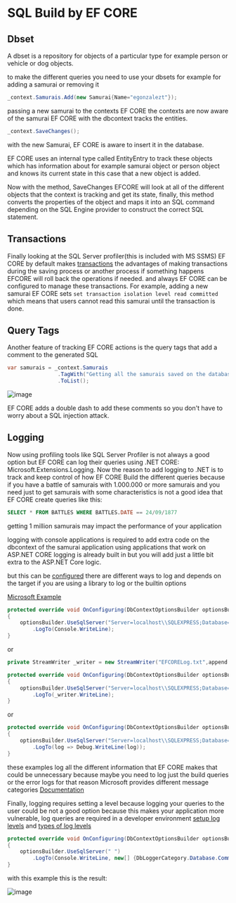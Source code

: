 # SQL Build by EF CORE

## Dbset

A dbset is a repository for objects of a particular type for example person or vehicle or dog objects.

to make the different queries you need to use your dbsets for example for adding a samurai or removing it 

```csharp
_context.Samurais.Add(new Samurai{Name="egonzalezt"});
```

passing a new samurai to the contexts EF CORE the contexts are now aware of the samurai EF CORE with the dbcontext tracks the entities.

```csharp
_context.SaveChanges();
```

with the new Samurai, EF CORE is aware to insert it in the database.

EF CORE uses an internal type called EntityEntry to track these objects which has information about for example samurai object or person object and knows its current state in this case that a new object is added.

Now with the method, SaveChanges EFCORE will look at all of the different objects that the context is tracking and get its state, finally, this method converts the properties of the object and maps it into an SQL command depending on the SQL Engine provider to construct the correct SQL statement.

## Transactions

Finally looking at the SQL Server profiler(this is included with MS SSMS) EF CORE by default makes [transactions](https://learn.microsoft.com/en-us/ef/core/saving/transactions) the advantages of making transactions during the saving process or another process if something happens EFCORE will roll back the operations if needed. and always EF CORE can be configured to manage these transactions. For example, adding a new samurai EF CORE sets `set transaction isolation level read committed` which means that users cannot read this samurai until the transaction is done.

## Query Tags 
 
Another feature of tracking EF CORE actions is the query tags that add a comment to the generated SQL

```csharp
var samurais = _context.Samurais
                .TagWith("Getting all the samurais saved on the database")
                .ToList();
```
![image](https://user-images.githubusercontent.com/53051438/197365740-0566d74e-ed96-4460-900d-e50b4c7e29a5.png)

EF CORE adds a double dash to add these comments so you don't have to worry about a SQL injection attack.

## Logging 

Now using profiling tools like SQL Server Profiler is not always a good option but EF CORE can log their queries using .NET CORE: Microsoft.Extensions.Logging. Now the reason to add logging to .NET is to track and keep control of how EF CORE Build the different queries because if you have a battle of samurais with 1.000.000 or more samurais and you need just to get samurais with some characteristics is not a good idea that EF CORE create queries like this:

```SQL
SELECT * FROM BATTLES WHERE BATTLES.DATE == 24/09/1877
``` 

getting 1 million samurais may impact the performance of your application

logging with console applications is required to add extra code on the dbcontext of the samurai application using applications that work on ASP.NET CORE logging is already built in but you will add just a little bit extra to the ASP.NET Core logic.

but this can be [configured](https://www.entityframeworktutorial.net/efcore/logging-in-entityframework-core.aspx) there are different ways to log and depends on the target if you are using a library to log or the builtin options 

[Microsoft Example](https://learn.microsoft.com/en-us/ef/core/logging-events-diagnostics/simple-logging)

```csharp
protected override void OnConfiguring(DbContextOptionsBuilder optionsBuilder)
{
    optionsBuilder.UseSqlServer("Server=localhost\\SQLEXPRESS;Database=SamuraiDb;Trusted_Connection=True;")
        .LogTo(Console.WriteLine);
}
```

or 

```csharp
private StreamWriter _writer = new StreamWriter("EFCORELog.txt",append:true);

protected override void OnConfiguring(DbContextOptionsBuilder optionsBuilder)
{
    optionsBuilder.UseSqlServer("Server=localhost\\SQLEXPRESS;Database=SamuraiDb;Trusted_Connection=True;")
        .LogTo(_writer.WriteLine);
}
```

or

```csharp
protected override void OnConfiguring(DbContextOptionsBuilder optionsBuilder)
{
    optionsBuilder.UseSqlServer("Server=localhost\\SQLEXPRESS;Database=SamuraiDb;Trusted_Connection=True;")
        .LogTo(log => Debug.WriteLine(log));
}
```

these examples log all the different information that EF CORE makes that could be unnecessary because maybe you need to log just the build queries or the error logs for that reason Microsoft provides different message categories [Documentation](https://learn.microsoft.com/en-us/ef/core/logging-events-diagnostics/simple-logging#message-categories)

Finally, logging requires setting a level because logging your queries to the user could be not a good option because this makes your application more vulnerable, log queries are required in a developer environment [setup log levels](https://learn.microsoft.com/en-us/aspnet/core/fundamentals/logging#configure-logging) and [types of log levels](https://learn.microsoft.com/en-us/dotnet/api/microsoft.extensions.logging.loglevel?view=dotnet-plat-ext-6.0)

```csharp
protected override void OnConfiguring(DbContextOptionsBuilder optionsBuilder)
{
    optionsBuilder.UseSqlServer(" ")
        .LogTo(Console.WriteLine, new[] {DbLoggerCategory.Database.Command.Name}, Microsoft.Extensions.Logging.LogLevel.Information );
}
```

with this example this is the result:

![image](https://user-images.githubusercontent.com/53051438/197368976-e09e63a3-1869-4c62-b005-9143172fe1a6.png)

